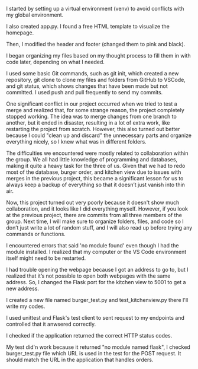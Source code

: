 I started by setting up a virtual environment (venv) to avoid conflicts with my global environment.

I also created app.py. I found a free HTML template to visualize the homepage.

Then, I modified the header and footer (changed them to pink and black).

I began organizing my files based on my thought process to fill them in with code later, depending on what I needed.

I used some basic Git commands, such as git init, which created a new repository, git clone to clone my files and folders from GitHub to VSCode, and git status, which shows changes that have been made but not committed. I used push and pull frequently to send my commits.

One significant conflict in our project occurred when we tried to test a merge and realized that, for some strange reason, the project completely stopped working. The idea was to merge changes from one branch to another, but it ended in disaster, resulting in a lot of extra work, like restarting the project from scratch. However, this also turned out better because I could "clean up and discard" the unnecessary parts and organize everything nicely, so I knew what was in different folders.

The difficulties we encountered were mostly related to collaboration within the group. We all had little knowledge of programming and databases, making it quite a heavy task for the three of us. Given that we had to redo most of the database, burger order, and kitchen view due to issues with merges in the previous project, this became a significant lesson for us to always keep a backup of everything so that it doesn’t just vanish into thin air.

Now, this project turned out very poorly because it doesn't show much collaboration, and it looks like I did everything myself. However, if you look at the previous project, there are commits from all three members of the group. Next time, I will make sure to organize folders, files, and code so I don’t just write a lot of random stuff, and I will also read up before trying any commands or functions.

I encountered errors that said 'no module found' even though I had the module installed. I realized that my computer or the VS Code environment itself might need to be restarted.

I had trouble opening the webpage because I got an address to go to, but I realized that it’s not possible to open both webpages with the same address. So, I changed the Flask port for the kitchen view to 5001 to get a new address.

I created a new file named burger_test.py and test_kitchenview.py there I'll write my codes.

I used unittest and Flask's test client to sent request to my endpoints and controlled that it anwsered correctly.
 
 I checked if the application returned the correct  HTTP status codes.

My test did'n work because it returned "no module named flask", I checked burger_test.py file which URL is used in the test for the POST request. It should match the URL in the application that handles orders.

